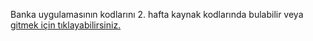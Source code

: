 Banka uygulamasının kodlarını 2. hafta kaynak kodlarında bulabilir veya [gitmek için tıklayabilirsiniz.](../week_2/)
